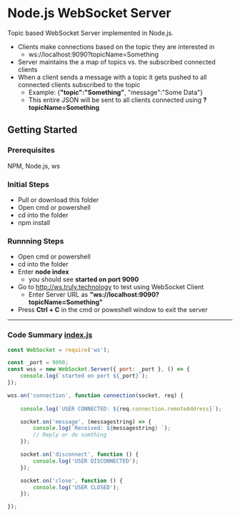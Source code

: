 # Node.js WebSocket Server

Topic based WebSocket Server implemented in Node.js.

- Clients make connections based on the topic they are interested in
  - ws://localhost:9090?topicName=Something
- Server maintains the a map of topics vs. the subscribed connected clients
- When a client sends a message with a topic it gets pushed to all connected clients subscribed to the topic
  - Example: {**"topic":"Something"**, "message":"Some Data"}
  - This entire JSON will be sent to all clients connected using **?topicName=Something**


## Getting Started

### Prerequisites
NPM, Node.js, ws

### Initial Steps
- Pull or download this folder
- Open cmd or powershell
- cd into the folder
- npm install

### Runnning Steps
- Open cmd or powershell
- cd into the folder
- Enter **node index**
  - you should see **started on port 9090**
- Go to http://ws.truly.technology to test using WebSocket Client
  - Enter Server URL as **"ws://localhost:9090?topicName=Something"**
- Press **Ctrl + C** in the cmd or poweshell window to exit the server

** **
### Code Summary [index.js](index.js)
```JavaScript
const WebSocket = require('ws');

const _port = 9090;
const wss = new WebSocket.Server({ port: _port }, () => {
    console.log(`started on port ${_port}`);
});

wss.on('connection', function connection(socket, req) {
  
    console.log(`USER CONNECTED: ${req.connection.remoteAddress}`);

    socket.on('message', (messagestring) => {
        console.log(`Received: ${messagestring} `);
        // Reply or do somthing
    });

    socket.on('disconnect', function () {
        console.log('USER DISCONNECTED');
    });

    socket.on('close', function () {
        console.log('USER CLOSED');
    });    

});
```
